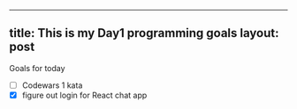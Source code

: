 
---
title: This is my Day1 programming goals
layout: post
---

Goals for today
- [ ] Codewars 1 kata
- [x] figure out login for React chat app
